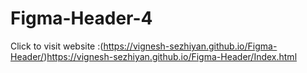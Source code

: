 # Figma-Header-4

Click to visit website :(https://vignesh-sezhiyan.github.io/Figma-Header/)https://vignesh-sezhiyan.github.io/Figma-Header/Index.html

